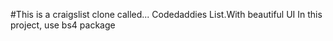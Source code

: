 #This is a craigslist clone called... Codedaddies List.With beautiful UI
In this project, use bs4 package
